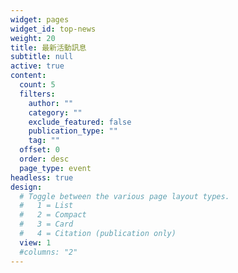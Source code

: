 ```yaml
---
widget: pages
widget_id: top-news
weight: 20
title: 最新活動訊息
subtitle: null
active: true
content:
  count: 5
  filters:
    author: ""
    category: ""
    exclude_featured: false
    publication_type: ""
    tag: ""
  offset: 0
  order: desc
  page_type: event
headless: true
design:
  # Toggle between the various page layout types.
  #   1 = List
  #   2 = Compact
  #   3 = Card
  #   4 = Citation (publication only)  
  view: 1
  #columns: "2"
---
```

